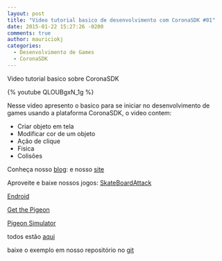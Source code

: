 ```yaml
---
layout: post
title: "Video tutorial basico de desenvolvimento com CoronaSDK #01"
date: 2015-01-22 15:27:26 -0200
comments: true
author: mauriciokj
categories:
  - Desenvolvimento de Games
  - CoronaSDK
---
```

Video tutorial basico sobre CoronaSDK

{% youtube QLOUBgxN_1g %}

<!-- more -->

Nesse video apresento o basico para se iniciar no desenvolvimento de games usando a plataforma CoronaSDK, o video contem:
- Criar objeto em tela
- Modificar cor de um objeto
- Ação de clique
- Fisica
- Colisões

Conheça nosso [blog](http://www.blog.aftersixgames.com):
e nosso [site](http://www.aftersixgames.com)

Aproveite e baixe nossos jogos:
[SkateBoardAttack](https://play.google.com/store/apps/details?id=aftersixgames.com)

[Endroid](https://play.google.com/store/apps/details?id=com.aftersixapps.endroid)

[Get the Pigeon](https://play.google.com/store/apps/details?id=aftersixgames.gtp.com)

[Pigeon Simulator](https://play.google.com/store/apps/details?id=com.aftersixgames.pigeonsimulator)

todos estão [aqui](https://play.google.com/store/apps/developer?id=AfterSixApps)

baixe o exemplo em nosso repositório no [git](https://github.com/aftersixgames/tutorial_basico_coronasdk_01)
